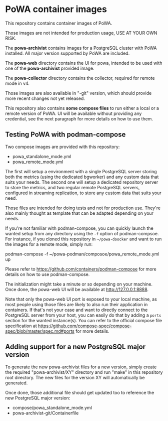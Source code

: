 PoWA container images
=====================

This repository contains container images of PoWA.

Those images are not intended for production usage, USE AT YOUR OWN RISK.

The **powa-archivist** contains images for a PostgreSQL cluster with PoWA
installed. All major version supported by PoWA are included.

The **powa-web** directory contains the UI for powa, intended to be used with
one of the **powa-archivist** provided image.

The **powa-collector** directory contains the collector, required for remote
mode in v4.

Those images are also available in "-git" version, which should provide more
recent changes not yet released.

This repository also contains **some compose files** to run either a local or a
remote version of PoWA.  UI will be available without providing any credential,
see the next paragraph for more details on how to use them.

Testing PoWA with podman-compose
--------------------------------

Two compose images are provided with this repository:

- powa_standalone_mode.yml
- powa_remote_mode.yml

The first will setup a environment with a single PostgreSQL server storing both
the metrics (using the dedicated bgworker) and any custom data that suits your
needs.  The second one will setup a dedicated repository server to store the
metrics, and two regular remote PostgreSQL servers, configured in streaming
replication, to store any custom data that suits your need.

Those files are intended for doing tests and not for production use.  They're
also mainly thought as template that can be adapted depending on your needs.

If you're not familiar with podman-compose, you can quickly launch the wanted
setup from any directory using the `-f` option of podman-compsoe.  For
instance, if you cloned this repository in `~/powa-doocker` and want to run the
images for a remote mode, simply run:

podman-compose -f ~/powa-podman/composoe/powa_remote_mode.yml up

Please refer to https://github.com/containers/podman-compose for more details
on how to use podman-compose.

The initialization might take a minute or so depending on your machine.  Once
done, the powa-web UI will be available at http://127.0.0.1:8888.

Note that only the powa-web UI port is exposed to your local machine, as most
people using those files are likely to also run their application in
containers.  If that's not your case and want to directly connect to the
PostgreSQL server from your host, you can easily do that by adding a `ports`
section for the wanted instance(s).  You can refer to the official
compose file specification at
https://github.com/compose-spec/compose-spec/blob/master/spec.md#ports for more
details.

Adding support for a new PostgreSQL major version
-------------------------------------------------

To generate the new powa-archivist files for a new version, simply create the
required "powa-archivist/XY" directory and run "make" in this repository root
directory.  The new files for the version XY will automatically be generated.

Once done, those additional file should get updated too to reference the new
PostgreSQL major version:

- compose/powa_standalone_mode.yml
- powa-archivist-git/Containerfile
